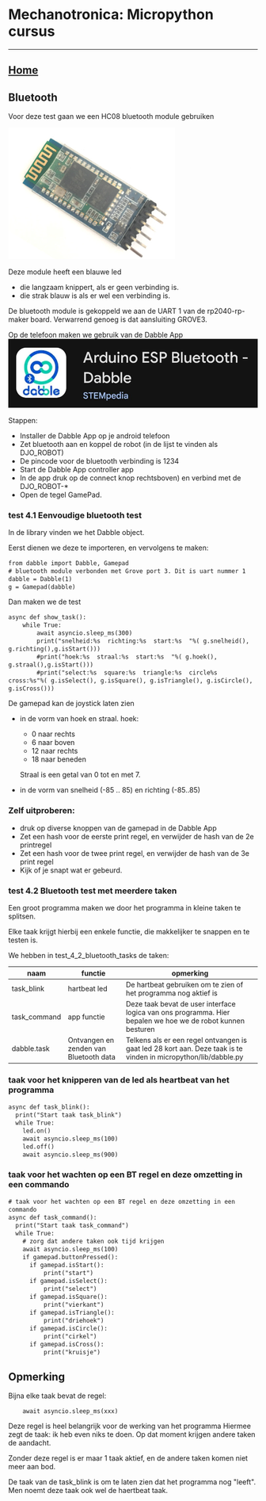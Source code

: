 # Mechanotronica: Micropython cursus
***

## [Home](../micropython-cursus.md)

## Bluetooth

Voor deze test gaan we een HC08 bluetooth module gebruiken

![bluetooth module](../images/hc05_module.png)

Deze module heeft een blauwe led
* die langzaam knippert, als er geen verbinding is. 
* die strak blauw is als er wel een verbinding is.

De bluetooth module is gekoppeld we aan de UART 1 van de rp2040-rp-maker board. Verwarrend genoeg is dat aansluiting  GROVE3. 

Op de telefoon maken we gebruik van de Dabble App
![Dabble App ](../images/dabble-app.png)



Stappen:
* Installer de Dabble App op je android telefoon
* Zet bluetooth aan en koppel de robot (in de lijst te vinden als DJO_ROBOT)
* De pincode voor de bluetooth verbinding is 1234
* Start de Dabble App controller app
* In de app druk op de connect knop rechtsboven) en verbind met de DJO_ROBOT-*
* Open de tegel GamePad.



### test 4.1 Eenvoudige bluetooth test

In de library vinden we het Dabble object.

Eerst dienen we deze te importeren, en vervolgens te maken:

    from dabble import Dabble, Gamepad
    # bluetooth module verbonden met Grove port 3. Dit is uart nummer 1
    dabble = Dabble(1)
    g = Gamepad(dabble)


Dan maken we de test

    async def show_task():
        while True:
            await asyncio.sleep_ms(300)
            print("snelheid:%s  richting:%s  start:%s  "%( g.snelheid(), g.richting(),g.isStart()))
            #print("hoek:%s  straal:%s  start:%s  "%( g.hoek(), g.straal(),g.isStart()))
            #print("select:%s  square:%s  triangle:%s  circle%s  cross:%s"%( g.isSelect(), g.isSquare(), g.isTriangle(), g.isCircle(), g.isCross()))

De gamepad kan de joystick laten zien 
* in de vorm van hoek en straal.
  hoek:
  * 0  naar rechts
  * 6  naar boven
  * 12  naar rechts
  * 18  naar beneden

  Straal is een getal van 0 tot en met 7.
* in de vorm van snelheid (-85 .. 85) en richting (-85..85)  



### Zelf uitproberen:
  * druk op diverse knoppen van de gamepad in de Dabble App
  * Zet een hash voor de eerste print regel, en verwijder de hash van de 2e printregel
  * Zet een hash voor de twee print regel, en verwijder de hash van de 3e print regel
  * Kijk of je snapt wat er gebeurd. 

### test 4.2 Bluetooth test met meerdere taken

  Een groot programma maken we door het programma in kleine taken te splitsen.

  Elke taak krijgt hierbij een enkele functie, die makkelijker te snappen en te testen is.

  We hebben in test_4_2_bluetooth_tasks de taken:

  | naam| functie| opmerking |
  | --- | --- | --- |
  |task_blink| hartbeat led| De hartbeat gebruiken om te zien of het programma nog aktief is|
  |task_command| app functie | Deze taak bevat de user interface logica van ons programma. Hier bepalen we hoe we de robot kunnen besturen
  |dabble.task|Ontvangen en zenden van Bluetooth data| Telkens als er een regel ontvangen is gaat led 28 kort aan. Deze taak is te vinden in micropython/lib/dabble.py|
  
### taak voor het knipperen van de led als heartbeat van het programma

    async def task_blink():
      print("Start taak task_blink")  
      while True:
        led.on()
        await asyncio.sleep_ms(100)
        led.off()
        await asyncio.sleep_ms(900)


### taak voor het wachten op een BT regel en deze omzetting in een commando

    # taak voor het wachten op een BT regel en deze omzetting in een commando
    async def task_command():
      print("Start taak task_command")
      while True:
        # zorg dat andere taken ook tijd krijgen
        await asyncio.sleep_ms(100)
        if gamepad.buttonPressed():
          if gamepad.isStart():
              print("start")
          if gamepad.isSelect():
              print("select")
          if gamepad.isSquare():
              print("vierkant")
          if gamepad.isTriangle():
              print("driehoek")
          if gamepad.isCircle():
              print("cirkel")
          if gamepad.isCross():
              print("kruisje")

## Opmerking

Bijna elke taak bevat de regel:

        await asyncio.sleep_ms(xxx)

Deze regel is heel belangrijk voor de werking van het programma
Hiermee zegt de taak: ik heb even niks te doen. Op dat moment krijgen andere taken de aandacht. 

Zonder deze regel is er maar 1 taak aktief, en de andere taken komen niet meer aan bod.

De taak van de task_blink is om te laten zien dat het programma nog "leeft". Men noemt deze taak ook wel de haertbeat taak.

